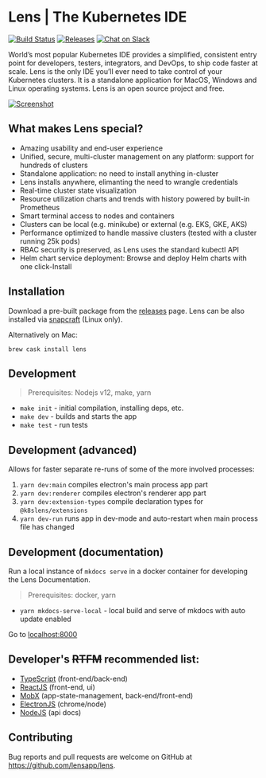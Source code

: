 # Lens | The Kubernetes IDE

[![Build Status](https://dev.azure.com/lensapp/lensapp/_apis/build/status/lensapp.lens?branchName=master)](https://dev.azure.com/lensapp/lensapp/_build/latest?definitionId=1&branchName=master)
[![Releases](https://img.shields.io/github/downloads/lensapp/lens/total.svg)](https://github.com/lensapp/lens/releases)
[![Chat on Slack](https://img.shields.io/badge/chat-on%20slack-blue.svg?logo=slack&longCache=true&style=flat)](https://join.slack.com/t/k8slens/shared_invite/enQtOTc5NjAyNjYyOTk4LWU1NDQ0ZGFkOWJkNTRhYTc2YjVmZDdkM2FkNGM5MjhiYTRhMDU2NDQ1MzIyMDA4ZGZlNmExOTc0N2JmY2M3ZGI)

World’s most popular Kubernetes IDE provides a simplified, consistent entry point for developers, testers, integrators, and DevOps, to ship code faster at scale.  Lens is the only IDE you’ll ever need to take control of your Kubernetes clusters. It is a standalone application for MacOS, Windows and Linux operating systems.  Lens is an open source project and free.

[![Screenshot](.github/screenshot.png)](https://youtu.be/04v2ODsmtIs)

## What makes Lens special?

* Amazing usability and end-user experience
* Unified, secure, multi-cluster management on any platform: support for hundreds of clusters
* Standalone application: no need to install anything in-cluster
* Lens installs anywhere, elimanting the need to wrangle credentials
* Real-time cluster state visualization
* Resource utilization charts and trends with history powered by built-in Prometheus
* Smart terminal access to nodes and containers
* Clusters can be local (e.g. minikube) or external (e.g. EKS, GKE, AKS)
* Performance optimized to handle massive clusters (tested with a cluster running 25k pods)
* RBAC security is preserved, as Lens uses the standard kubectl API 
* Helm chart service deployment: Browse and deploy Helm charts with one click-Install


## Installation

Download a pre-built package from the [releases](https://github.com/lensapp/lens/releases) page. Lens can be also installed via [snapcraft](https://snapcraft.io/kontena-lens) (Linux only).

Alternatively on Mac:
```
brew cask install lens
```

## Development

> Prerequisites: Nodejs v12, make, yarn

* `make init` - initial compilation, installing deps, etc.
* `make dev` - builds and starts the app
* `make test` - run tests

## Development (advanced)

Allows for faster separate re-runs of some of the more involved processes:

1. `yarn dev:main` compiles electron's main process app part 
1. `yarn dev:renderer` compiles electron's renderer app part  
1. `yarn dev:extension-types` compile declaration types for `@k8slens/extensions`  
1. `yarn dev-run` runs app in dev-mode and auto-restart when main process file has changed

## Development (documentation) 

Run a local instance of `mkdocs serve` in a docker container for developing the Lens Documentation.

> Prerequisites: docker, yarn

* `yarn mkdocs-serve-local` - local build and serve of mkdocs with auto update enabled

Go to [localhost:8000](http://127.0.0.1:8000)

## Developer's ~~RTFM~~ recommended list:

- [TypeScript](https://www.typescriptlang.org/docs/home.html) (front-end/back-end) 
- [ReactJS](https://reactjs.org/docs/getting-started.html) (front-end, ui)
- [MobX](https://mobx.js.org/) (app-state-management, back-end/front-end)
- [ElectronJS](https://www.electronjs.org/docs) (chrome/node)
- [NodeJS](https://nodejs.org/dist/latest-v12.x/docs/api/) (api docs)



## Contributing

Bug reports and pull requests are welcome on GitHub at https://github.com/lensapp/lens.
